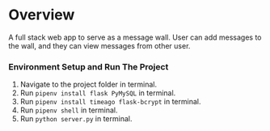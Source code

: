 # Overview
A full stack web app to serve as a message wall. User can add messages to the wall, and they can view messages from other user.

### Environment Setup and Run The Project
1. Navigate to the project folder in terminal.
2. Run `pipenv install flask PyMySQL` in terminal.
3. Run `pipenv install timeago flask-bcrypt` in terminal.
4. Run `pipenv shell` in terminal.
5. Run `python server.py` in terminal.